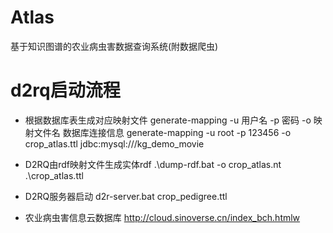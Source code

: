 # Atlas
基于知识图谱的农业病虫害数据查询系统(附数据爬虫)
# d2rq启动流程
- 根据数据库表生成对应映射文件
generate-mapping -u 用户名 -p 密码 -o 映射文件名 数据库连接信息
generate-mapping -u root -p 123456 -o crop_atlas.ttl jdbc:mysql:///kg_demo_movie

- D2RQ由rdf映射文件生成实体rdf
.\dump-rdf.bat -o crop_atlas.nt .\crop_atlas.ttl

- D2RQ服务器启动
d2r-server.bat crop_pedigree.ttl

- 农业病虫害信息云数据库
http://cloud.sinoverse.cn/index_bch.htmlw
